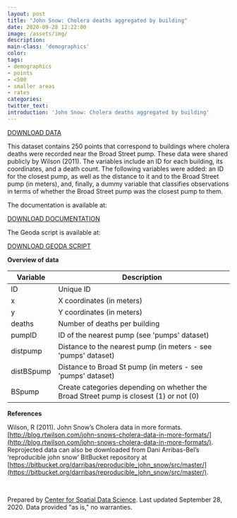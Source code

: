 ```yaml
---
layout: post
title: "John Snow: Cholera deaths aggregated by building"
date: 2020-09-28 12:22:00
image: /assets/img/
description:
main-class: 'demographics'
color:
tags:
- demographics
- points
- <500
- smaller areas
- rates
categories:
twitter_text:
introduction: 'John Snow: Cholera deaths aggregated by building'
---
```

<script>
  var map = L.map('map');
  L.tileLayer('https://api.tiles.mapbox.com/v4/{id}/{z}/{x}/{y}.png?access_token=pk.eyJ1IjoibWFwYm94IiwiYSI6ImNpejY4NXVycTA2emYycXBndHRqcmZ3N3gifQ.rJcFIG214AriISLbB6B5aw', { <!--this is the URL for the Nepal Geojson-->
		maxZoom: 18,
		attribution: 'Map data &copy; <a href="http://openstreetmap.org">OpenStreetMap</a> contributors, ' +
			'<a href="http://creativecommons.org/licenses/by-sa/2.0/">CC-BY-SA</a>, ' +
			'Imagery © <a href="http://mapbox.com">Mapbox</a>',
		id: 'mapbox.light'
	}).addTo(map);

  map.scrollWheelZoom.disable();
  map.touchZoom.disable();
  var enableMapInteraction = function () {
      map.scrollWheelZoom.enable();
      map.touchZoom.enable();
  }
  $('#map').on('click touch', enableMapInteraction);
$('#map').on('mouseout', function(){ map.scrollWheelZoom.disable();});

  var smallIcon = L.icon({
         iconUrl: 'http://www.hckrecruitment.nic.in/images/blue.png',
         iconSize: [16, 16], // size of the icon
         });

   function onEachFeature(feature, layer) {
     //console.log(feature);
     var txt = "";
     for (var fname in feature.properties) {
       txt += fname;
       txt += " : ";
       txt += feature.properties[fname];
       txt += "<br/>";
     }
     layer.bindPopup(txt);
   }


  // load GeoJSON from an external file
  $.getJSON("../data/deaths_by_bldg.geojson",function(data){
    // add GeoJSON layer to the map once the file is loaded
    var geojsonMarkerOptions = {
    radius: 5,
    fillColor: "#0D0887",
    color: "#000",
    weight: 1,
    opacity: 1,
    fillOpacity: 0.8
};
var json = L.geoJson(data, {
      pointToLayer: function(feature, latlng) {
        
        return L.circleMarker(latlng, geojsonMarkerOptions);
      },
      onEachFeature: onEachFeature
    });
    json.addTo(map);
    map.fitBounds(json.getBounds());
  });

</script>

[DOWNLOAD DATA](../data/snow2.zip)

This dataset contains 250 points that correspond to buildings where cholera deaths were recorded near the Broad Street pump. These data were shared publicly by Wilson (2011). The variables include an ID for each building, its coordinates, and a death count. The following variables were added: an ID for the closest pump, as well as the distance to it and to the Broad Street pump (in meters), and, finally, a dummy variable that classifies observations in terms of whether the Broad Street pump was the closest pump to them.

The documentation is available at:

[DOWNLOAD DOCUMENTATION](../data/snow_documentation.pdf)

The Geoda script is available at:

[DOWNLOAD GEODA SCRIPT](../data/geoda_scripts_snow.pdf)


**Overview of data**

|	Variable	| 	Description 	|
|---|---|				
|	ID 	|	Unique ID 	|
|	x 	|	X coordinates (in meters) 	|
|	y 	|	Y coordinates (in meters) 	|
|	deaths 	|	Number of deaths per building 	|
|	pumpID 	|	ID of the nearest pump (see 'pumps' dataset) 	|
|	distpump 	|	Distance to the nearest pump (in meters - see 'pumps' dataset) 	|
|	distBSpump 	|	Distance to Broad St pump (in meters - see 'pumps' dataset) 	|
|	BSpump 	|	Create categories depending on whether the Broad Street pump is closest (1) or not (0) 	|


**References**

Wilson, R (2011). John Snow’s Cholera data in more formats. [http://blog.rtwilson.com/john-snows-cholera-data-in-more-formats/](http://blog.rtwilson.com/john-snows-cholera-data-in-more-formats/). Reprojected data can also be downloaded from Dani Arribas-Bel’s ‘reproducible john snow’ BitBucket repository at [https://bitbucket.org/darribas/reproducible_john_snow/src/master/](https://bitbucket.org/darribas/reproducible_john_snow/src/master/).


<br />


Prepared by [Center for Spatial Data Science](https://spatial.uchicago.edu/). Last updated September 28, 2020. Data provided "as is," no warranties.

